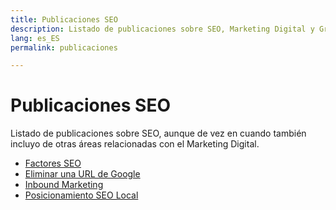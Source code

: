 ```yaml
---
title: Publicaciones SEO
description: Listado de publicaciones sobre SEO, Marketing Digital y Growth Hacking
lang: es_ES
permalink: publicaciones

---
```


# Publicaciones SEO

Listado de publicaciones sobre SEO, aunque de vez en cuando también incluyo de otras áreas relacionadas con el Marketing Digital.

- [Factores SEO](factores-seo)
- [Eliminar una URL de Google](eliminar-url-google)
- [Inbound Marketing](inbound-marketing)
- [Posicionamiento SEO Local](posicionamiento-seo-local)

<!--stackedit_data:
eyJoaXN0b3J5IjpbLTE0OTUwODA4NDIsLTI4Njg0OTIwMiw0MT
UzODQ3NjhdfQ==
-->
